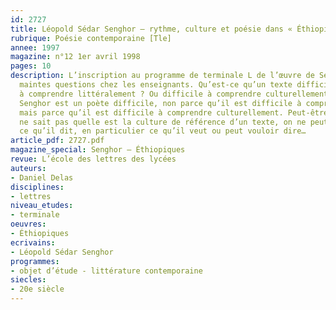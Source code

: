```yaml
---
id: 2727
title: Léopold Sédar Senghor – rythme, culture et poésie dans « Éthiopiques »
rubrique: Poésie contemporaine [Tle]
annee: 1997
magazine: n°12 1er avril 1998
pages: 10
description: L’inscription au programme de terminale L de l’œuvre de Senghor a soulevé
  maintes questions chez les enseignants. Qu’est-ce qu’un texte difficile ? Difficile
  à comprendre littéralement ? Ou difficile à comprendre culturellement ? En effet,
  Senghor est un poète difficile, non parce qu’il est difficile à comprendre littéralement,
  mais parce qu’il est difficile à comprendre culturellement. Peut-être que, si l’on
  ne sait pas quelle est la culture de référence d’un texte, on ne peut vraiment comprendre
  ce qu’il dit, en particulier ce qu’il veut ou peut vouloir dire…
article_pdf: 2727.pdf
magazine_special: Senghor – Éthiopiques
revue: L’école des lettres des lycées
auteurs:
- Daniel Delas
disciplines:
- lettres
niveau_etudes:
- terminale
oeuvres:
- Éthiopiques
ecrivains:
- Léopold Sédar Senghor
programmes:
- objet d’étude - littérature contemporaine
siecles:
- 20e siècle
---
```

